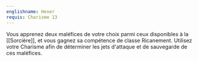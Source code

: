 ```yaml
---
englishname: Hexer
requis: Charisme 13
---
```

Vous apprenez deux maléfices de votre choix parmi ceux disponibles à la [[Sorcière]], et vous gagnez sa compétence de classe Ricanement. Utilisez votre Charisme afin de déterminer les jets d'attaque et de sauvegarde de ces maléfices.
